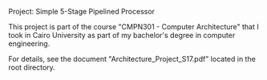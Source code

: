 Project: Simple 5-Stage Pipelined Processor

This project is part of the course "CMPN301 - Computer Architecture" that I took in Cairo University as part of my bachelor's degree in computer engineering.

For details, see the document "Architecture_Project_S17.pdf" located in the root directory.
